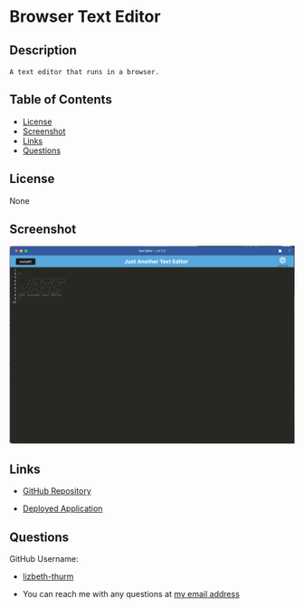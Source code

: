 # Browser Text Editor

## Description

    A text editor that runs in a browser.

## Table of Contents

- [License](#license)
- [Screenshot](#screenshot)
- [Links](#links)
- [Questions](#questions)

## License

None

## Screenshot

![Screenshot](./client/src/images/screenshot_editor.jpg)

## Links

- [GitHub Repository](https://github.com/lizbeth-thurm/browser-text-editor)

- [Deployed Application](https://browser-text-editor-2023.herokuapp.com/)

## Questions

GitHub Username:

- [lizbeth-thurm](https://github.com/lizbeth-thurm)

- You can reach me with any questions at [my email address](mailto:slthurman01@gmail.com)
